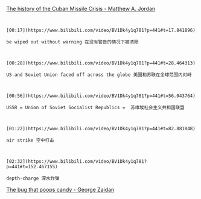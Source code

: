 [The history of the Cuban Missile Crisis - Matthew A. Jordan](https://www.bilibili.com/video/BV1Dk4y1q781?p=441)

```ad-note


[00:17](https://www.bilibili.com/video/BV1Dk4y1q781?p=441#t=17.841896)

be wiped out without warning 在没有警告的情况下被清除

```

```ad-note


[00:28](https://www.bilibili.com/video/BV1Dk4y1q781?p=441#t=28.464313)

US and Soviet Union faced off across the globe 美国和苏联在全球范围内对峙

```
```ad-note


[00:56](https://www.bilibili.com/video/BV1Dk4y1q781?p=441#t=56.043764)

USSR = Union of Soviet Socialist Republics =  苏维埃社会主义共和国联盟

```

```ad-note


[01:22](https://www.bilibili.com/video/BV1Dk4y1q781?p=441#t=82.881848)

air strike 空中打击

```
```ad-note


[02:32](https://www.bilibili.com/video/BV1Dk4y1q781?p=441#t=152.467155)

depth-charge 深水炸弹

```

[The bug that poops candy - George Zaidan](https://www.bilibili.com/video/BV1Dk4y1q781?p=442)
